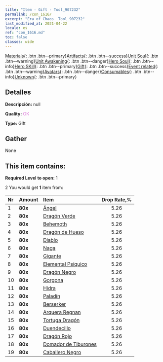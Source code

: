 ```yaml
---
title: "Item - Gift - Tool_907232"
permalink: /con_1616/
excerpt: "Era of Chaos  Tool_907232"
last_modified_at: 2021-04-22
locale: es
ref: "con_1616.md"
toc: false
classes: wide
---
```

 [Materials](/ItemsES/){: .btn .btn--primary}[Artifacts](/ItemsES/Artifacts/){: .btn .btn--success}[Unit Soul](/ItemsES/UnitSoul/){: .btn .btn--warning}[Unit Awakening](/ItemsES/UnitAwakening/){: .btn .btn--danger}[Hero Soul](/ItemsES/HeroSoul/){: .btn .btn--info}[Hero SKill](/ItemsES/HeroSkill/){: .btn .btn--primary}[Gift](/ItemsES/Gift/){: .btn .btn--success}[Event related](/ItemsES/Events/){: .btn .btn--warning}[Avatars](/ItemsES/Avatars/){: .btn .btn--danger}[Consumables](/ItemsES/Consumables/){: .btn .btn--info}[Unknown](/ItemsES/Unknown/){: .btn .btn--primary}

## Detalles
 **Descripción:** null

 **Quality:** <span style="color: #DA70D6">OK</span>

 **Type:** Gift

## Gather

  None

## This item contains:

 **Required Level to open:** 1

 2 You would get **1** item  from:

  | Nr | Amount |     Item    | Drop Rate,% |
  |:---|:-------|:------------|:---------:|
  | 1 |  **80x** | [Ángel](/es/Items/unt_196/) | 5.26 | 
  | 2 |  **80x** | [Dragón Verde](/es/Items/unt_205/) | 5.26 | 
  | 3 |  **80x** | [Behemoth](/es/Items/unt_223/) | 5.26 | 
  | 4 |  **80x** | [Dragón de Hueso](/es/Items/unt_214/) | 5.26 | 
  | 5 |  **80x** | [Diablo](/es/Items/unt_232/) | 5.26 | 
  | 6 |  **80x** | [Naga](/es/Items/unt_240/) | 5.26 | 
  | 7 |  **80x** | [Gigante](/es/Items/unt_241/) | 5.26 | 
  | 8 |  **80x** | [Elemental Psíquico](/es/Items/unt_267/) | 5.26 | 
  | 9 |  **80x** | [Dragón Negro](/es/Items/unt_250/) | 5.26 | 
  | 10 |  **80x** | [Gorgona](/es/Items/unt_257/) | 5.26 | 
  | 11 |  **80x** | [Hidra](/es/Items/unt_259/) | 5.26 | 
  | 12 |  **80x** | [Paladín](/es/Items/unt_197/) | 5.26 | 
  | 13 |  **80x** | [Berserker](/es/Items/unt_224/) | 5.26 | 
  | 14 |  **80x** | [Arquera Regnan](/es/Items/unt_274/) | 5.26 | 
  | 15 |  **80x** | [Tortuga Dragón](/es/Items/unt_278/) | 5.26 | 
  | 16 |  **80x** | [Duendecillo](/es/Items/unt_270/) | 5.26 | 
  | 17 |  **80x** | [Dragón Rojo](/es/Items/unt_251/) | 5.26 | 
  | 18 |  **80x** | [Domador de Tiburones](/es/Items/unt_281/) | 5.26 | 
  | 19 |  **80x** | [Caballero Negro](/es/Items/unt_213/) | 5.26 | 
